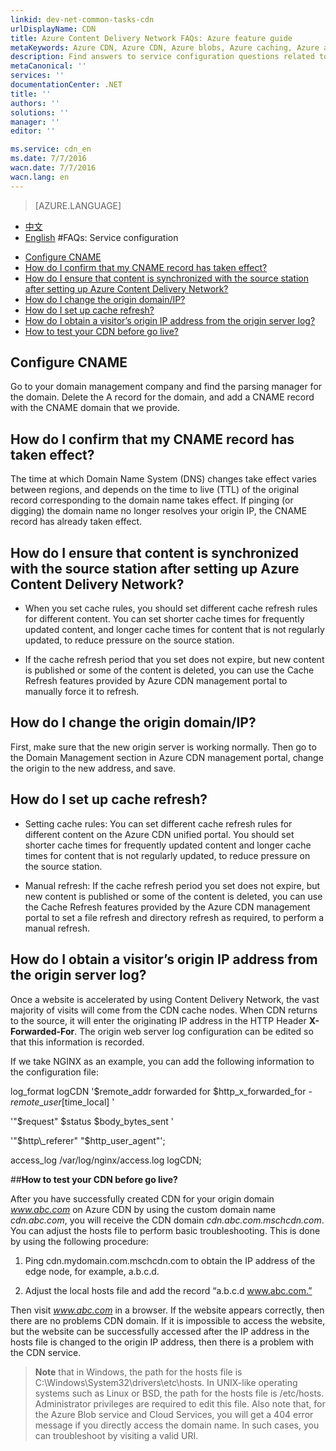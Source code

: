 ```yaml
---
linkid: dev-net-common-tasks-cdn
urlDisplayName: CDN
title: Azure Content Delivery Network FAQs: Azure feature guide
metaKeywords: Azure CDN, Azure CDN, Azure blobs, Azure caching, Azure add-ons, CDN FAQ, CDN FAQs, CDN acceleration, CDN service, configuring CNAME, CNAME, CNAME record, cache refresh, cache rules, CDN edge node, CDN technical documentation, CDN help files
description: Find answers to service configuration questions related to Azure Content Delivery Network
metaCanonical: ''
services: ''
documentationCenter: .NET
title: ''
authors: ''
solutions: ''
manager: ''
editor: ''

ms.service: cdn_en
ms.date: 7/7/2016
wacn.date: 7/7/2016
wacn.lang: en
---
```


> [AZURE.LANGUAGE]
- [中文](./cdn-faq-service-config.md)
- [English](./cdn-enus-faq-service-config.md) 
#FAQs: Service configuration

+ [Configure CNAME](#step1)
+ [How do I confirm that my CNAME record has taken effect?](#step2)
+ [How do I ensure that content is synchronized with the source station after setting up Azure Content Delivery Network?](#step3)
+ [How do I change the origin domain/IP?](#step4)
+ [How do I set up cache refresh?](#step5)
+ [How do I obtain a visitor’s origin IP address from the origin server log?](#step6)
+ [How to test your CDN before go live?](#step7)

## **Configure CNAME**<a id="step1"></a>
Go to your domain management company and find the parsing manager for the domain. Delete the A record for the domain, and add a CNAME record with the CNAME domain that we provide.

## **How do I confirm that my CNAME record has taken effect?**<a id="step2"></a>
The time at which Domain Name System (DNS) changes take effect varies between regions, and depends on the time to live (TTL) of the original record corresponding to the domain name takes effect. If pinging (or digging) the domain name no longer resolves your origin IP, the CNAME record has already taken effect.

## **How do I ensure that content is synchronized with the source station after setting up Azure Content Delivery Network?**<a id="step3"></a>

- When you set cache rules, you should set different cache refresh rules for different content. You can set shorter cache times for frequently updated content, and longer cache times for content that is not regularly updated, to reduce pressure on the source station.

- If the cache refresh period that you set does not expire, but new content is published or some of the content is deleted, you can use the Cache Refresh features provided by Azure CDN management portal to manually force it to refresh.

## **How do I change the origin domain/IP?**<a id="step4"></a>

First, make sure that the new origin server is working normally. Then go to the Domain Management section in Azure CDN management portal, change the origin to the new address, and save.

## **How do I set up cache refresh?**<a id="step5"></a>

- Setting cache rules: You can set different cache refresh rules for different content on the Azure CDN unified portal. You should set shorter cache times for frequently updated content and longer cache times for content that is not regularly updated, to reduce pressure on the source station.

- Manual refresh: If the cache refresh period you set does not expire, but new content is published or some of the content is deleted, you can use the Cache Refresh features provided by the Azure CDN management portal to set a file refresh and directory refresh as required, to perform a manual refresh.

## **How do I obtain a visitor’s origin IP address from the origin server log?**<a id="step6"></a>

Once a website is accelerated by using Content Delivery Network, the vast majority of visits will come from the CDN cache nodes. When CDN returns to the source, it will enter the originating IP address in the HTTP Header **X-Forwarded-For**. The origin web server log configuration can be edited so that this information is recorded.

If we take NGINX as an example, you can add the following information to the configuration file:

log\_format logCDN '$remote\_addr forwarded for $http\_x\_forwarded\_for - $remote\_user [$time\_local] '

'"$request" $status $body\_bytes\_sent '

'"$http\_referer" "$http\_user\_agent"';

access\_log /var/log/nginx/access.log logCDN;

##**How to test your CDN before go live?**<a id="step7"></a>

After you have successfully created CDN for your origin domain _www.abc.com_ on Azure CDN by using the custom domain name _cdn.abc.com_, you will receive the CDN domain _cdn.abc.com.mschcdn.com_. You can adjust the hosts file to perform basic troubleshooting. This is done by using the following procedure:

1. Ping cdn.mydomain.com.mschcdn.com to obtain the IP address of the edge node, for example, a.b.c.d.

2. Adjust the local hosts file and add the record “a.b.c.d www.abc.com.”

Then visit _www.abc.com_ in a browser. If the website appears correctly, then there are no problems CDN domain. If it is impossible to access the website, but the website can be successfully accessed after the IP address in the hosts file is changed to the origin IP address, then there is a problem with the CDN service.

>**Note** that in Windows, the path for the hosts file is C:\\Windows\\System32\\drivers\\etc\\hosts. In UNIX-like operating systems such as Linux or BSD, the path for the hosts file is /etc/hosts. Administrator privileges are required to edit this file. Also note that, for the Azure Blob service and Cloud Services, you will get a 404 error message if you directly access the domain name. In such cases, you can troubleshoot by visiting a valid URI.

<!---HONumber=CDN_1201_2015-->
